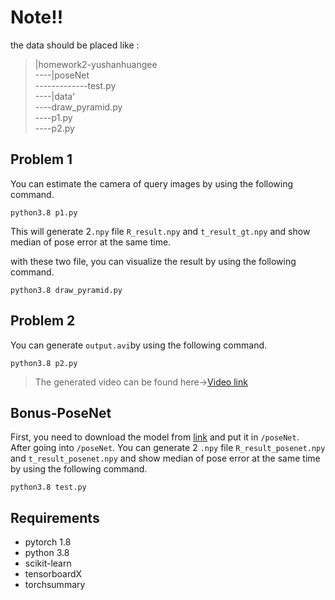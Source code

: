 
# Note!!
the data should be placed like :
>|homework2-yushanhuangee<br />
> ----|poseNet<br />
> -------------test.py<br />
> ----|data'<br />
> ----draw_pyramid.py<br />
> ----p1.py<br />
> ----p2.py<br />


## Problem 1

  You can estimate the camera of query images by using the following command.

    python3.8 p1.py
   
   This will generate 2`.npy` file `R_result.npy` and `t_result_gt.npy` and show median of pose error at the same time.
   
   with these two file, you can visualize the result by using the following command.   

    python3.8 draw_pyramid.py
      
## Problem 2
  You can generate `output.avi`by using the following command.

    python3.8 p2.py
>The generated video can be found here->[Video link](https://drive.google.com/file/d/12ferurXodU5z7ZJJUmxsF8EL6TqccFlO/view?usp=sharing) 
    
## Bonus-PoseNet
First, you need to download the model from [link](https://drive.google.com/file/d/1H2H-bC_KYScJEqDMLYmwDKUul9dQ65I_/view?usp=sharing) and put it in `/poseNet`.<br />
After going into `/poseNet`. You can generate 2 `.npy` file `R_result_posenet.npy` and `t_result_posenet.npy` and show median of pose error at the same time by using the following command. 
    
    python3.8 test.py
## Requirements
- pytorch 1.8
- python 3.8
- scikit-learn
- tensorboardX
- torchsummary
